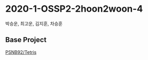 # 2020-1-OSSP2-2hoon2woon-4
박승운, 최고운, 김지훈, 차승훈

## Base Project
[PSNB92/Tetris](https://github.com/PSNB92/Tetris)
